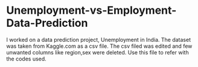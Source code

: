 # Unemployment-vs-Employment-Data-Prediction
I worked on a data prediction project, Unemployment in India.
The dataset was taken from Kaggle.com as a csv file.
The csv filed was edited and few unwanted columns like region,sex were deleted.
Use this file to refer with the codes used.
